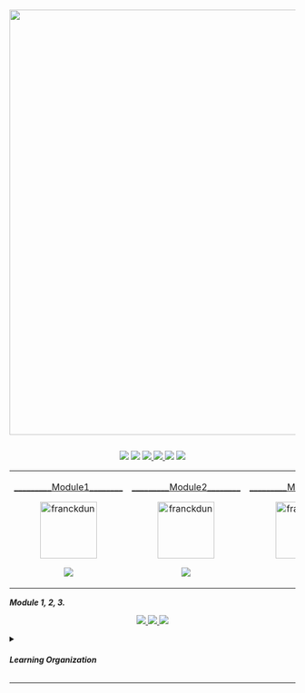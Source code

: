 # <p align="center"><a href="https://github.com/franckdun/Knowledge-GALERY"><img src="https://img.shields.io/badge/🏠-🎓%20Python avec Replit %20🎓-7986CB" width="750" ></a></p>

<p align="center">
<!-- taches -->
<a href="https://github.com/franckdun/Learning-plan_Openclassrooms/issues?q=is%3Aopen+is%3Aissue+project%3Afranckdun%2F5+sort%3Acreated-asc"> <img src="https://img.shields.io/badge/📌-ALL ISSUES-7451eb" ></a>
<!-- projet -->
<a href="https://github.com/users/franckdun/projects/5"> <img src="https://img.shields.io/badge/🪙-PROJECT-7451eb" ></a>
<!-- progression -->
<a href="https://github.com/franckdun/Learning-plan/milestones?direction=asc&sort=due_date&state=open"><img src="https://img.shields.io/badge/💎-LEARNING%20PLAN-7451eb" > </a>
<!-- statistiques -->
<a href="https://wakatime.com/projects/Learning-plan_Open"><img src="https://img.shields.io/badge/📈-Wakatime-7451eb" > </a>
<!-- LEARN GALERY -->
<a href="https://github.com/franckdun/Learn-GALERY"><img src="https://img.shields.io/badge/Learn-Galery-ffc944" width="#" height="#" ></a>
<!-- issues -->
<a href="https://github.com/franckdun/Learning-plan_Openclassrooms/issues?q=is%3Aopen+is%3Aissue+project%3Afranckdun%2F5+mil"> <img src="https://img.shields.io/badge/📌-Issues-7986CB"></a></p>

<!--////////////////////////////////// TABLE 1 \\\\\\\\\\\\\\\\\\\\\\\\\\\\\\\\\\\\\-->

<div align="center">
  <table>
    <tr>  
      <td> <!-- MODULE 1 -->
        <p align="center"><a href="#" target="_blank" rel="noreferrer">_________Module1________</a></p>
        <p align="center"><a href="#" target="_blank" rel="noreferrer"> <img align="center" src="https://github.com/franckdun/Img-Banck/blob/main/img/github.svg" width="100" height="100" alt="franckdun" /> </a></p>
        <p align="center"><a href="https://openclassrooms.com/fr/courses/7168871-apprenez-les-bases-du-langage-python"> <img src="https://img.shields.io/badge/- Apprenez les bases du langage Python -7986CB" width="#"> </a></p>
      </td>
      <td> <!-- MODULE 2 -->
        <p align="center"><a href="#" rel="noreferrer">_________Module2________</a></p>
        <p align="center"><a href="#" target="_blank" rel="noreferrer"> <img align="center" src="https://github.com/franckdun/Img-Banck/blob/main/img/github.svg" width="100" height="100" alt="franckdun" /> </a></p>
        <p align="center"><a href="https://openclassrooms.com/fr/courses/6204541-python-pour-lanalyse-de-donnees"> <img src="https://img.shields.io/badge/-Python pour les analyses de données -7986CB" width="#"> </a></p>
      </td>
      <td> <!-- MODULE 3 -->
        <p align="center"><a href="#" target="_blank" rel="noreferrer">_________Module3________</a></p>
        <p align="center"><a href="#" target="_blank" rel="noreferrer"> <img align="center" src="https://github.com/franckdun/Img-Banck/blob/main/img/github.svg" width="100" height="100" alt="franckdun" /> </a></p>
        <p align="center"><a href="https://openclassrooms.com/fr/courses/6173491-apprenez-a-utiliser-la-ligne-de-commande"> <img src="https://img.shields.io/badge/- Ligne de commande dans un terminal -7986CB" width="#"> </a></p>
      </td>
      <td> <!-- MODULE 4 -->
        <p align="center"><a href="#" target="_blank" rel="noreferrer">_________Module4________</a></p>
        <p align="center"><a href="#" target="_blank" rel="noreferrer"> <img align="center" src="https://github.com/franckdun/Img-Banck/blob/main/img/github.svg" width="100" height="100" alt="franckdun" /> </a></p>
	<p align="center"><a href="https://openclassrooms.com/fr/courses/6951236-mettez-en-place-votre-environnement-python/7014674-Installez-et-executez-pycharm"> <img src="https://img.shields.io/badge/-Votre environnement Python -7986CB" width="#"> </a></p>
      </td>
      <td> <!-- MODULE 5 https://replit.com/@FranckDunoye/day-1100-days#main.py -->
        <p align="center"><a href="https://replit.com/" target="_blank" rel="noreferrer">_________Module5_________</a></p>
        <p align="center"><a href="https://replit.com/" target="_blank" rel="noreferrer"> <img align="center" src="https://github.com/franckdun/Img-Banck/blob/main/img/github.svg" width="100" height="100" alt="franckdun" /> </a></p>
	<p align="center"><a href="https://replit.com/learn/100-days-of-python/hub"> <img src="https://img.shields.io/badge/-Python avec replit-7986CB" width="#"> </a></p>
      </td>
      <td> <!-- MODULE 6 -->
        <p align="center"><a href="https://github.com/franckdun/zonebiz" target="_blank" rel="noreferrer">_________*******_________</a></p>
        <p align="center"><a href="#" target="_blank" rel="noreferrer"> <img align="center" src="https://github.com/franckdun/Img-Banck/blob/main/img/github.svg" width="100" height="100" alt="franckdun" /> </a></p>
      </td>
    </tr>
  </table>
</div>

<summary><p align="left"><em><strong>Module 1, 2, 3.</strong></em></p></summary>


<p align="center"><a href="https://openclassrooms.com/fr/courses/6175841-apprenez-a-programmer-avec-javascript"> <img src="https://img.shields.io/badge/Go%20to-MODULE_1-7986CB"> </a><a href="https://openclassrooms.com/fr/courses/5543061-ecrivez-du-javascript-pour-le-web?archived-source=1916641"> <img src="https://img.shields.io/badge/Go%20to-MODULE_2-7986CB"> </a><a href="https://openclassrooms.com/fr/courses/6573181-adoptez-les-api-rest-pour-vos-projets-web"> <img src="https://img.shields.io/badge/Go%20to-MODULE_3-7986CB"> </a></p>
	
	
		
		


<!-- ORGANISATION ///////////////////////////////////////////////////////////////////////////////////////////////////////////// -->	
	
<details><summary><h4><em><strong>Learning Organization</strong></em></h4></summary>
	
<p>la règle est tres simple, remplacez les 📌 epingles par des 🪙 pieces en réalisant les taches 
	pour gagner des 💎 diamands</p>	
		
```
Difficulté
		🍓 - Fraise signale le module facile a exécuter.
		🥑 - Avocat signale le module de difficulté moyenne.
	
Progression
		📌 - Epingle indique le nombre de leçons ou chapitres de chaques module.
		🖋  - Quiz aide à vous évaluer.
		>   - Flèche indique le niveau de la progression en cours.
	
Acquisition
		🪙 - Pièce signale la réussite d'un module effectué.
		💎 - Diamant signale la réussite d'une Partie effectuées.

🏆 - signale la réussite de toutes les Parties.
```	
</details>


</details>

---

